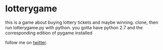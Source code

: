 lotterygame
===========

this is a game about buying lottery tickets and maybe winning.
clone, then run lotterygame.py with python. you gotta have python 2.7 and the corresponding edition of pygame installed


follow me on <a href=https://twitter.com/drdikeman>twitter</a>.

